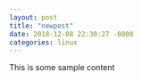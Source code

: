 ```yaml
---
layout: post
title: "newpost"
date: 2018-12-08 22:30:27 -0800
categories: linux
---
```


This is some sample content

